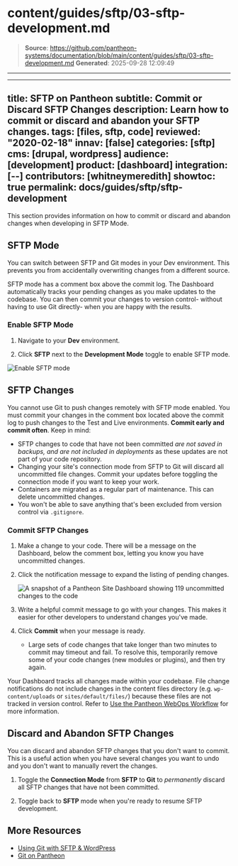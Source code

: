 # content/guides/sftp/03-sftp-development.md

> **Source**: https://github.com/pantheon-systems/documentation/blob/main/content/guides/sftp/03-sftp-development.md
> **Generated**: 2025-09-28 12:09:49

---

---
title: SFTP on Pantheon
subtitle: Commit or Discard SFTP Changes
description: Learn how to commit or discard and abandon your SFTP changes.
tags: [files, sftp, code]
reviewed: "2020-02-18"
innav: [false]
categories: [sftp]
cms: [drupal, wordpress]
audience: [development]
product: [dashboard]
integration: [--]
contributors: [whitneymeredith]
showtoc: true
permalink: docs/guides/sftp/sftp-development
---

This section provides information on how to commit or discard and abandon changes when developing in SFTP Mode.

## SFTP Mode

You can switch between SFTP and Git modes in your Dev environment. This prevents you from accidentally overwriting changes from a different source. 

SFTP mode has a comment box above the commit log. The Dashboard automatically tracks your pending changes as you make updates to the codebase. You can then commit your changes to version control- without having to use Git directly- when you are happy with the results.

### Enable SFTP Mode

1. Navigate to your **Dev** environment.

1. Click **SFTP** next to the **Development Mode** toggle to enable SFTP mode.

 ![Enable SFTP mode](../../../images/dashboard/new-dashboard/2024/sftp-enabled.png)

## SFTP Changes

You cannot use Git to push changes remotely with SFTP mode enabled. You must commit your changes in the comment box located above the commit log to push changes to the Test and Live environments. **Commit early and commit often**. Keep in mind:

- SFTP changes to code that have not been committed *are not saved in backups, and are not included in deployments* as these updates are not part of your code repository.
- Changing your site's connection mode from SFTP to Git will discard all uncommitted file changes. Commit your updates before toggling the connection mode if you want to keep your work.
- Containers are migrated as a regular part of maintenance. This can delete uncommitted changes.
- You won't be able to save anything that's been excluded from version control via `.gitignore`.

### Commit SFTP Changes

1. Make a change to your code. There will be a message on the Dashboard, below the comment box, letting you know you have uncommitted changes.

1. Click the notification message to expand the listing of pending changes.

    ![A snapshot of a Pantheon Site Dashboard showing 119 uncommitted changes to the code](../../../images/dashboard/pantheon-dashboard-uncommitted-changes.png)

1. Write a helpful commit message to go with your changes. This makes it easier for other developers to understand changes you've made.

1. Click **Commit** when your message is ready.

    - Large sets of code changes that take longer than two minutes to commit may timeout and fail. To resolve this, temporarily remove some of your code changes (new modules or plugins), and then try again.

<Alert title="Note" type="info">

Your Dashboard tracks all changes made within your codebase. File change notifications do not include changes in the content files directory (e.g. `wp-content/uploads` or `sites/default/files/`) because these files are not tracked in version control. Refer to [Use the Pantheon WebOps Workflow](/pantheon-workflow) for more information.

</Alert>

## Discard and Abandon SFTP Changes

You can discard and abandon SFTP changes that you don't want to commit. This is a useful action when you have several changes you want to undo and you don't want to manually revert the changes.

1. Toggle the **Connection Mode** from **SFTP** to **Git** to *permanently* discard all SFTP changes that have not been committed.

1. Toggle back to **SFTP** mode when you're ready to resume SFTP development.

## More Resources

- [Using Git with SFTP & WordPress](/guides/wordpress-git/)
- [Git on Pantheon](/guides/git)

